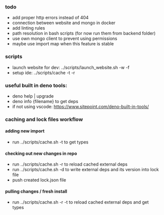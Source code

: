 ### todo
- add proper http errors instead of 404
- connection between website and mongo in docker
- add linting rules
- path resolution in bash scripts (for now run them from backend folder)
- use own mongo client to prevent using permissions
- maybe use import map when this feature is stable

### scripts
- launch website for dev: ../scripts/launch_website.sh -w -f
- setup ide: ../scripts/cache -t -r

### useful built in deno tools:
- deno help | upgrade
- deno info {filename} to get deps
- if not using vscode: https://www.sitepoint.com/deno-built-in-tools/

### caching and lock files workflow
#### adding new import
- run ../scripts/cache.sh -t to get types
#### checking out new changes in repo
- run ../scripts/cache.sh -r to reload cached external deps
- run ../scripts/cache.sh -d to write external deps and its version into lock file
- push created lock.json file
#### pulling changes / fresh install
- run ../scripts/cache.sh -r -t to reload cached external deps and get types
